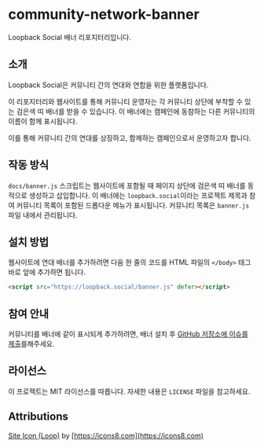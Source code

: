 # community-network-banner

Loopback Social 배너 리포지터리입니다.

## 소개

Loopback Social은 커뮤니티 간의 연대와 연합을 위한 플랫폼입니다.

이 리포지터리와 웹사이트를 통해 커뮤니티 운영자는 각 커뮤니티 상단에 부착할 수 있는 검은색 띠 배너를 받을 수 있습니다. 이 배너에는 캠페인에 동참하는 다른 커뮤니티의 이름이 함께 표시됩니다.

이를 통해 커뮤니티 간의 연대를 상징하고, 함께하는 캠페인으로서 운영하고자 합니다.

## 작동 방식

`docs/banner.js` 스크립트는 웹사이트에 포함될 때 페이지 상단에 검은색 띠 배너를 동적으로 생성하고 삽입합니다. 이 배너에는 `loopback.social`이라는 프로젝트 제목과 참여 커뮤니티 목록이 포함된 드롭다운 메뉴가 표시됩니다. 커뮤니티 목록은 `banner.js` 파일 내에서 관리됩니다.

## 설치 방법

웹사이트에 연대 배너를 추가하려면 다음 한 줄의 코드를 HTML 파일의 `</body>` 태그 바로 앞에 추가하면 됩니다.

```html
<script src="https://loopback.social/banner.js" defer></script>
```

## 참여 안내

커뮤니티를 배너에 같이 표시되게 추가하려면, 배너 설치 후 [GitHub 저장소에 이슈를 제출](https://github.com/dotnetdev-kr/community-network-banner/issues/new/choose)를해주세요.

## 라이선스

이 프로젝트는 MIT 라이선스를 따릅니다. 자세한 내용은 `LICENSE` 파일을 참고하세요.

## Attributions

[Site Icon (Loop)](https://icons8.com/icon/KhfdumHglzRO/synchronize) by [https://icons8.com](https://icons8.com)

